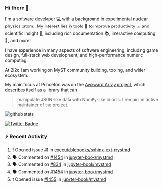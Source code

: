 ### Hi there 👋 

I'm a software developer 💻 with a background in experimental nuclear physics :atom:. My interest lies in tools :wrench: to improve productivity :chart_with_upwards_trend: and scientific insight :telescope:, including rich documentation 📚, interactive computing 🧮, and more! 

I have experience in many aspects of software engineering, including game design, full-stack web development, and high-performance numeric computing. 

At 2i2c I am working on MyST community building, tooling, and wider ecosystem. 

My main focus at Princeton was on the [Awkward Array project](awkward-array.org/), which describes itself as a library that can 
> manipulate JSON-like data with NumPy-like idioms. I remain an active maintainer of the project. 

![github stats](https://github-readme-stats.vercel.app/api?username=agoose77&show_icons=true&hide_rank=true&hide_title=true&bg_color=30,e76445,904e95&text_color=efe3ec&icon_color=efe3ec)
<!--
**agoose77/agoose77** is a ✨ _special_ ✨ repository because its `README.md` (this file) appears on your GitHub profile.

Here are some ideas to get you started:

- 🔭 I’m currently working on ...
- 🌱 I’m currently learning ...
- 👯 I’m looking to collaborate on ...
- 🤔 I’m looking for help with ...
- 💬 Ask me about ...
- 📫 How to reach me: ...
- 😄 Pronouns: ...
- ⚡ Fun fact: ...
-->

[![Twitter Badge](https://img.shields.io/twitter/follow/agoose77?style=flat-square&logo=Twitter&logoColor=white&color=cornflowerblue)](https://twitter.com/agoose77)

### :zap: Recent Activity

<!--START_SECTION:activity-->
1. ❗ Opened issue [#1](https://github.com/executablebooks/sphinx-ext-mystmd/issues/1) in [executablebooks/sphinx-ext-mystmd](https://github.com/executablebooks/sphinx-ext-mystmd)
2. 🗣 Commented on [#1454](https://github.com/jupyter-book/mystmd/pull/1454#issuecomment-2284082838) in [jupyter-book/mystmd](https://github.com/jupyter-book/mystmd)
3. 🗣 Commented on [#834](https://github.com/jupyter-book/mystmd/issues/834#issuecomment-2284057580) in [jupyter-book/mystmd](https://github.com/jupyter-book/mystmd)
4. 🗣 Commented on [#1454](https://github.com/jupyter-book/mystmd/pull/1454#issuecomment-2283997113) in [jupyter-book/mystmd](https://github.com/jupyter-book/mystmd)
5. ❗ Opened issue [#1455](https://github.com/jupyter-book/mystmd/issues/1455) in [jupyter-book/mystmd](https://github.com/jupyter-book/mystmd)
<!--END_SECTION:activity-->
